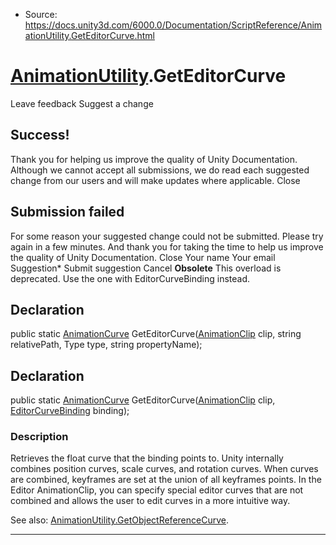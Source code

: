 * Source: https://docs.unity3d.com/6000.0/Documentation/ScriptReference/AnimationUtility.GetEditorCurve.html

#  [AnimationUtility](https://docs.unity3d.com/6000.0/Documentation/ScriptReference/AnimationUtility.html).GetEditorCurve
Leave feedback
Suggest a change
## Success!
Thank you for helping us improve the quality of Unity Documentation. Although we cannot accept all submissions, we do read each suggested change from our users and will make updates where applicable.
Close
## Submission failed
For some reason your suggested change could not be submitted. Please <a>try again</a> in a few minutes. And thank you for taking the time to help us improve the quality of Unity Documentation.
Close
Your name Your email Suggestion* Submit suggestion
Cancel
**Obsolete** This overload is deprecated. Use the one with EditorCurveBinding instead.
## Declaration
public static [AnimationCurve](https://docs.unity3d.com/6000.0/Documentation/ScriptReference/AnimationCurve.html) GetEditorCurve([AnimationClip](https://docs.unity3d.com/6000.0/Documentation/ScriptReference/AnimationClip.html) clip, string relativePath, Type type, string propertyName); 
## Declaration
public static [AnimationCurve](https://docs.unity3d.com/6000.0/Documentation/ScriptReference/AnimationCurve.html) GetEditorCurve([AnimationClip](https://docs.unity3d.com/6000.0/Documentation/ScriptReference/AnimationClip.html) clip, [EditorCurveBinding](https://docs.unity3d.com/6000.0/Documentation/ScriptReference/EditorCurveBinding.html) binding); 
### Description
Retrieves the float curve that the binding points to.
Unity internally combines position curves, scale curves, and rotation curves. When curves are combined, keyframes are set at the union of all keyframes points. In the Editor AnimationClip, you can specify special editor curves that are not combined and allows the user to edit curves in a more intuitive way.  
  
See also: [AnimationUtility.GetObjectReferenceCurve](https://docs.unity3d.com/6000.0/Documentation/ScriptReference/AnimationUtility.GetObjectReferenceCurve.html).
* * *
